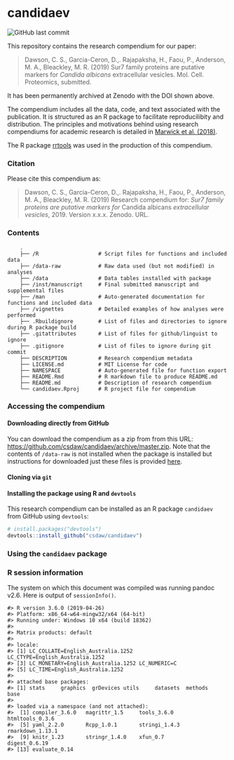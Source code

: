 
<!-- README.md is generated from README.Rmd. Please edit that file -->

# candidaev

![GitHub last
commit](https://img.shields.io/github/last-commit/csdaw/candidaev.svg?style=popout)

This repository contains the research compendium for our paper:

> Dawson, C. S., Garcia-Ceron, D.,. Rajapaksha, H., Faou, P., Anderson,
> M. A., Bleackley, M. R. (2019) Sur7 family proteins are putative
> markers for *Candida albicans* extracellular vesicles. Mol. Cell.
> Proteomics, submitted.

It has been permanently archived at Zenodo with the DOI shown above.

The compendium includes all the data, code, and text associated with the
publication. It is structured as an R package to facilitate
reproducilibity and distribution. The principles and motivations behind
using research compendiums for academic research is detailed in [Marwick
et al. (2018)](https://doi.org/10.1080/00031305.2017.1375986).

The R package [rrtools](https://github.com/benmarwick/rrtools) was used
in the production of this compendium.

### Citation

Please cite this compendium as:

> Dawson, C. S., Garcia-Ceron, D.,. Rajapaksha, H., Faou, P., Anderson,
> M. A., Bleackley, M. R. (2019) Research compendium for: *Sur7 family
> proteins are* *putative markers for* Candida albicans *extracellular
> vesicles*, 2019. Version x.x.x. Zenodo. URL.

### Contents

``` 
    .
    ├── /R                   # Script files for functions and included data
    ├── /data-raw            # Raw data used (but not modified) in analyses
    ├── /data                # Data tables installed with package
    ├── /inst/manuscript     # Final submitted manuscript and supplemental files
    ├── /man                 # Auto-generated documentation for functions and included data
    ├── /vignettes           # Detailed examples of how analyses were performed
    ├── .Rbuildignore        # List of files and directories to ignore during R package build
    ├── .gitattributes       # List of files for github/linguist to ignore
    ├── .gitignore           # List of files to ignore during git commit
    ├── DESCRIPTION          # Research compendium metadata
    ├── LICENSE.md           # MIT License for code
    ├── NAMESPACE            # Auto-generated file for function export
    ├── README.Rmd           # R markdown file to produce README.md
    ├── README.md            # Description of research compendium
    └── candidaev.Rproj      # R project file for compendium
```

### Accessing the compendium

#### Downloading directly from GitHub

You can download the compendium as a zip from from this URL:
<https://github.com/csdaw/candidaev/archive/master.zip>. Note that the
contents of `/data-raw` is not installed when the package is installed
but instructions for downloaded just these files is provided
[here](https://github.com/csdaw/candidaev/tree/master/data-raw).

#### Cloning via `git`

#### Installing the package using R and `devtools`

This research compendium can be installed as an R package `candidaev`
from GitHub using `devtools`:

``` r
# install.packages("devtools")
devtools::install_github("csdaw/candidaev")
```

### Using the `candidaev` package

### R session information

The system on which this document was compiled was running pandoc v2.6.
Here is output of `sessionInfo()`.

    #> R version 3.6.0 (2019-04-26)
    #> Platform: x86_64-w64-mingw32/x64 (64-bit)
    #> Running under: Windows 10 x64 (build 18362)
    #> 
    #> Matrix products: default
    #> 
    #> locale:
    #> [1] LC_COLLATE=English_Australia.1252  LC_CTYPE=English_Australia.1252   
    #> [3] LC_MONETARY=English_Australia.1252 LC_NUMERIC=C                      
    #> [5] LC_TIME=English_Australia.1252    
    #> 
    #> attached base packages:
    #> [1] stats     graphics  grDevices utils     datasets  methods   base     
    #> 
    #> loaded via a namespace (and not attached):
    #>  [1] compiler_3.6.0   magrittr_1.5     tools_3.6.0      htmltools_0.3.6 
    #>  [5] yaml_2.2.0       Rcpp_1.0.1       stringi_1.4.3    rmarkdown_1.13.1
    #>  [9] knitr_1.23       stringr_1.4.0    xfun_0.7         digest_0.6.19   
    #> [13] evaluate_0.14
